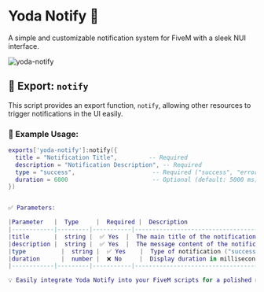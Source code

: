 # Yoda Notify 🚀  
A simple and customizable notification system for FiveM with a sleek NUI interface.  

![yoda-notify](https://github.com/user-attachments/assets/52afd38e-7300-49a7-93fe-6a122c1f9f02)  

## 🔧 Export: `notify`  
This script provides an export function, `notify`, allowing other resources to trigger notifications in the UI easily.  

### 📌 Example Usage:  
```lua
exports['yoda-notify']:notify({
  title = "Notification Title",         -- Required  
  description = "Notification Description", -- Required  
  type = "success",                      -- Required ("success", "error", or "info")  
  duration = 6000                        -- Optional (default: 5000 ms)  
})


✅ Parameters:

|Parameter   | 	Type	 |  Required |  Description                                           |
|------------|---------|-----------|--------------------------------------------------------|
|title	     |  string |  ✅ Yes	 |  The main title of the notification.                   |
|description |  string |  ✅ Yes	 |  The message content of the notification.              |
|type	       |  string |  ✅ Yes	 |  Type of notification ("success", "error", or "info"). |
|duration	   |  number |  ❌ No	 |  Display duration in milliseconds (default: 5000).     |
|------------|---------|-----------|--------------------------------------------------------|

💡 Easily integrate Yoda Notify into your FiveM scripts for a polished notification experience! 🚀
